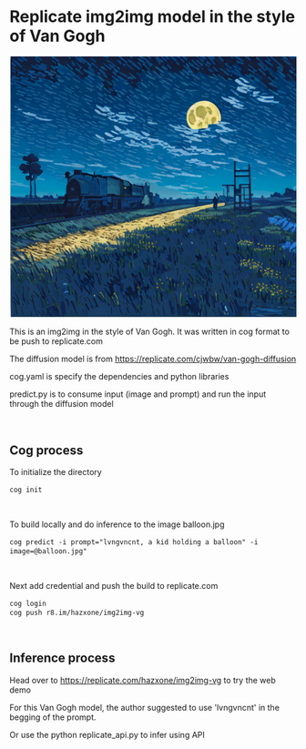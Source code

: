 # Replicate img2img model in the style of Van Gogh

![Screenshot](VG-train.png)

This is an img2img in the style of Van Gogh.
It was written in cog format to be push to replicate.com

The diffusion model is from https://replicate.com/cjwbw/van-gogh-diffusion

cog.yaml is specify the dependencies and python libraries

predict.py is to consume input (image and prompt) and run the input through the diffusion model

&nbsp;

## Cog process

To initialize the directory
```
cog init
```
&nbsp;

To build locally and do inference to the image balloon.jpg
```
cog predict -i prompt="lvngvncnt, a kid holding a balloon" -i image=@balloon.jpg"
```
&nbsp;

Next add credential and push the build to replicate.com
```
cog login
cog push r8.im/hazxone/img2img-vg
```


&nbsp;

## Inference process

Head over to https://replicate.com/hazxone/img2img-vg to try the web demo

For this Van Gogh model, the author suggested to use 'lvngvncnt' in the begging of the prompt.

Or use the python replicate_api.py to infer using API
